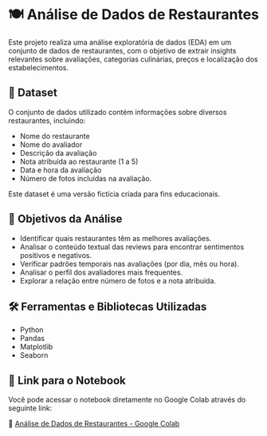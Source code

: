 # 🍽️ Análise de Dados de Restaurantes

Este projeto realiza uma análise exploratória de dados (EDA) em um conjunto de dados de restaurantes, com o objetivo de extrair insights relevantes sobre avaliações, categorias culinárias, preços e localização dos estabelecimentos.

## 📁 Dataset

O conjunto de dados utilizado contém informações sobre diversos restaurantes, incluindo:

- Nome do restaurante  
- Nome do avaliador  
- Descrição da avaliação
- Nota atribuída ao restaurante (1 a 5) 
- Data e hora da avaliação  
- Número de fotos incluídas na avaliação.  

Este dataset é uma versão fictícia criada para fins educacionais.

## 🎯 Objetivos da Análise

- Identificar quais restaurantes têm as melhores avaliações.
- Analisar o conteúdo textual das reviews para encontrar sentimentos positivos e negativos.
- Verificar padrões temporais nas avaliações (por dia, mês ou hora).
- Analisar o perfil dos avaliadores mais frequentes.
- Explorar a relação entre número de fotos e a nota atribuída.

## 🛠️ Ferramentas e Bibliotecas Utilizadas

- Python 
- Pandas
- Matplotlib
- Seaborn

## 📎 Link para o Notebook

Você pode acessar o notebook diretamente no Google Colab através do seguinte link:

🔗 [Análise de Dados de Restaurantes - Google Colab](https://colab.research.google.com/drive/1hreqZeYaBlPjpqFml7ChW7oiVJsBrwpM)
